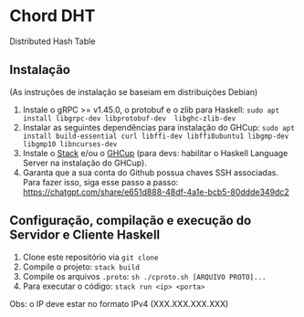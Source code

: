 # Chord DHT

Distributed Hash Table 

## Instalação

(As instruções de instalação se baseiam em distribuições Debian)

1. Instale o gRPC >= v1.45.0, o protobuf e o zlib para Haskell: `sudo apt install libgrpc-dev libprotobuf-dev  libghc-zlib-dev`
2. Instalar as seguintes dependências para instalação do GHCup: `sudo apt install build-essential curl libffi-dev libffi8ubuntu1 libgmp-dev libgmp10 libncurses-dev`
3. Instale o [Stack](https://docs.haskellstack.org/en/stable/) e/ou o [GHCup](https://www.haskell.org/ghcup/) (para devs: habilitar o Haskell Language Server na instalação do GHCup).
4. Garanta que a sua conta do Github possua chaves SSH associadas. Para fazer isso, siga esse passo a passo: https://chatgpt.com/share/e651d888-48df-4a1e-bcb5-80ddde349dc2

## Configuração, compilação e execução do Servidor e Cliente Haskell
1. Clone este repositório via `git clone`
2. Compile o projeto: `stack build`
3. Compile os arquivos `.proto`: `sh ./cproto.sh [ARQUIVO PROTO]...`
4. Para executar o código: `stack run <ip> <porta>`

Obs: o IP deve estar no formato IPv4 (XXX.XXX.XXX.XXX)